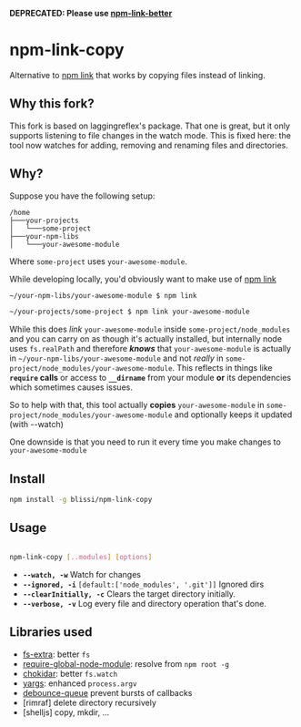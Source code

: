 **DEPRECATED: Please use [npm-link-better](https://github.com/laggingreflex/npm-link-better)**

# npm-link-copy

Alternative to [npm link] that works by copying files instead of linking.

## Why this fork?

This fork is based on laggingreflex's package. That one is great, but it only supports listening to file changes in the watch mode.
This is fixed here: the tool now watches for adding, removing and renaming files and directories.


## Why?

Suppose you have the following setup:

```
/home
├───your-projects
│   └───some-project
├───your-npm-libs
│   └───your-awesome-module
```

Where `some-project` uses `your-awesome-module`.

While developing locally, you'd obviously want to make use of [npm link]

```sh
~/your-npm-libs/your-awesome-module $ npm link
```
```sh
~/your-projects/some-project $ npm link your-awesome-module
```

While this does *link* `your-awesome-module` inside `some-project/node_modules` and you can carry on as though it's actually installed, but internally node uses `fs.realPath` and therefore ***knows*** that `your-awesome-module` is actually in `~/your-npm-libs/your-awesome-module` and not *really* in `some-project/node_modules/your-awesome-module`. This reflects in things like **`require` calls** or access to **`__dirname`** from your module **or** its dependencies which sometimes causes issues.


So to help with that, this tool actually **copies** `your-awesome-module` in `some-project/node_modules/your-awesome-module` and optionally keeps it updated (with --watch)

One downside is that you need to run it every time you make changes to `your-awesome-module`

## Install

```sh
npm install -g blissi/npm-link-copy
```

## Usage

```sh

npm-link-copy [..modules] [options]
```

* **`--watch, -w`** Watch for changes
* **`--ignored, -i`** `[default:['node_modules', '.git']]` Ignored dirs
* **`--clearInitially, -c`** Clears the target directory initially.
* **`--verbose, -v`** Log every file and directory operation that's done.


## Libraries used

* [fs-extra]: better `fs`
* [require-global-node-module]: resolve from `npm root -g`
* [chokidar]: better `fs.watch`
* [yargs]: enhanced `process.argv`
* [debounce-queue] prevent bursts of callbacks
* [rimraf] delete directory recursively
* [shelljs] copy, mkdir, ...

<Links/>

[npm link]: https://docs.npmjs.com/cli/link
[fs-extra]: https://github.com/jprichardson/node-fs-extra
[require-global-node-module]: http://github.com/sdgluck/require-global-node-module
[chokidar]: https://github.com/paulmillr/chokidar/
[yargs]: https://github.com/yargs/yargs
[debounce-queue]: https://github.com/laggingreflex/debounce-queue/
